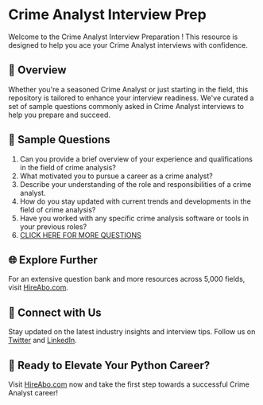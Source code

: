 # Crime Analyst Interview Prep

Welcome to the Crime Analyst Interview Preparation ! This resource is designed to help you ace your Crime Analyst interviews with confidence.

## 🚀 Overview

Whether you're a seasoned Crime Analyst or just starting in the field, this repository is tailored to enhance your interview readiness. We've curated a set of sample questions commonly asked in Crime Analyst interviews to help you prepare and succeed.

## 📝 Sample Questions

1. Can you provide a brief overview of your experience and qualifications in the field of crime analysis?
2. What motivated you to pursue a career as a crime analyst?
3. Describe your understanding of the role and responsibilities of a crime analyst.
4. How do you stay updated with current trends and developments in the field of crime analysis?
5. Have you worked with any specific crime analysis software or tools in your previous roles?
6. [CLICK HERE FOR MORE QUESTIONS](https://hireabo.com/job/9_1_31/Crime%20Analyst)

## 🌐 Explore Further

For an extensive question bank and more resources across 5,000 fields, visit [HireAbo.com](https://www.hireabo.com).

## 📱 Connect with Us

Stay updated on the latest industry insights and interview tips. Follow us on [Twitter](https://twitter.com/hireabo) and [LinkedIn](https://www.linkedin.com/in/hire-abo-3609972a8/).

## 🚀 Ready to Elevate Your Python Career?

Visit [HireAbo.com](https://www.hireabo.com) now and take the first step towards a successful Crime Analyst career!
